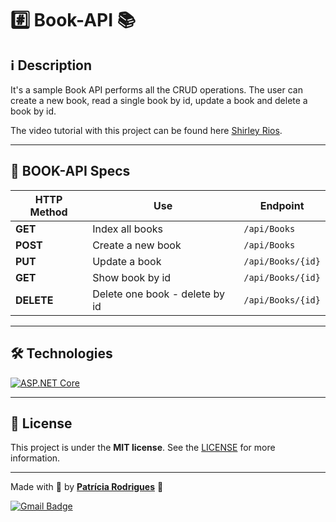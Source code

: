 # #️⃣ **Book-API** 📚️

## ℹ️ Description

It's a sample Book API performs all the CRUD operations. The user can create a new book, read a single book by id, update a book and delete a book by id.

The video tutorial with this project can be found here [Shirley Rios](https://www.youtube.com/watch?v=sZrSqDBv7WY).

---

## 📄 BOOK-API Specs

| HTTP Method | Use                            | Endpoint          |
| ----------- | ------------------------------ | ----------------- |
| **GET**     | Index all books                | `/api/Books`      |
| **POST**    | Create a new book              | `/api/Books`      |
| **PUT**     | Update a book                  | `/api/Books/{id}` |
| **GET**     | Show book by id                | `/api/Books/{id}` |
| **DELETE**  | Delete one book - delete by id | `/api/Books/{id}` |

---

## 🛠️ Technologies

[![ASP.NET Core](https://img.shields.io/badge/ASP.NET%20Core-2e2e2e?logo=dotnet)](https://docs.microsoft.com/en-us/aspnet/core/?view=aspnetcore-6.0)

---

## 📃 License

This project is under the **MIT license**. See the [LICENSE](https://github.com/PatriciaRodriguesR/Book-API/blob/master/LICENSE) for more information.

---

Made with 💜 by [**Patrícia Rodrigues**](https://github.com/PatriciaRodriguesR/) 👋

[![Gmail Badge](https://img.shields.io/badge/-patriciarodriguesric@gmail.com-c14438?style=flat-square&logo=Gmail&logoColor=white&link=mailto:patriciarodriguesric@gmail.com)](mailto:patriciarodriguesric@gmail.com)
